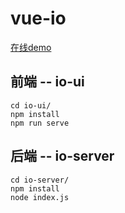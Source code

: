 # vue-io

[在线demo](http://chat.yuanaaa.top)

## 前端 -- io-ui

```
cd io-ui/
npm install
npm run serve
```

## 后端 -- io-server

```
cd io-server/
npm install
node index.js
```
